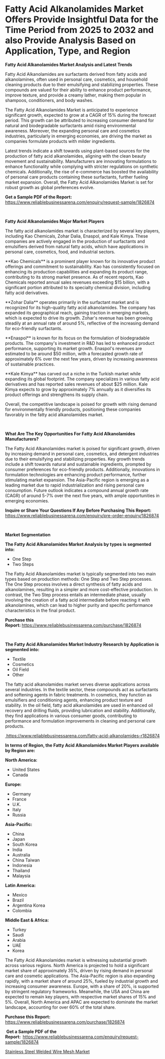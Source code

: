 <p><h1>Fatty Acid Alkanolamides Market Offers Provide Insightful Data for the Time Period from 2025 to 2032 and also Provide Analysis Based on Application, Type, and Region</h1></p><p><strong>Fatty Acid Alkanolamides Market Analysis and Latest Trends</strong></p>
<p><p>Fatty Acid Alkanolamides are surfactants derived from fatty acids and alkanolamines, often used in personal care, cosmetics, and household cleaning products due to their emulsifying and stabilizing properties. These compounds are valued for their ability to enhance product performance, improve texture, and provide a creamy lather, making them popular in shampoos, conditioners, and body washes.</p><p>The Fatty Acid Alkanolamides Market is anticipated to experience significant growth, expected to grow at a CAGR of 15% during the forecast period. This growth can be attributed to increasing consumer demand for natural and biodegradable surfactants amid rising environmental awareness. Moreover, the expanding personal care and cosmetics industries, particularly in emerging economies, are driving the market as companies formulate products with milder ingredients.</p><p>Latest trends indicate a shift towards using plant-based sources for the production of fatty acid alkanolamides, aligning with the clean beauty movement and sustainability. Manufacturers are innovating formulations to enhance functionality while complying with stricter regulations on synthetic chemicals. Additionally, the rise of e-commerce has boosted the availability of personal care products containing these surfactants, further fueling market expansion. Overall, the Fatty Acid Alkanolamides Market is set for robust growth as global preferences evolve.</p></p>
<p><strong>Get a Sample PDF of the Report:&nbsp;</strong> <a href="https://www.reliablebusinessarena.com/enquiry/request-sample/1826874?utm_campaign=2217&utm_medium=2&utm_source=Github&utm_content=ia&utm_term=02042025&utm_id=fatty-acid-alkanolamides">https://www.reliablebusinessarena.com/enquiry/request-sample/1826874</a></p>
<p>&nbsp;</p>
<p><strong>Fatty Acid Alkanolamides Major Market Players</strong></p>
<p><p>The fatty acid alkanolamides market is characterized by several key players, including Kao Chemicals, Zohar Dalia, Enaspol, and Kale Kimya. These companies are actively engaged in the production of surfactants and emulsifiers derived from natural fatty acids, which have applications in personal care, cosmetics, food, and industrial sectors.</p><p>**Kao Chemicals** is a prominent player known for its innovative product offerings and commitment to sustainability. Kao has consistently focused on enhancing its production capabilities and expanding its product range, contributing to its strong market presence. As of recent reports, Kao Chemicals reported annual sales revenues exceeding $15 billion, with a significant portion attributed to its specialty chemical division, including fatty acid derivatives.</p><p>**Zohar Dalia** operates primarily in the surfactant market and is recognized for its high-quality fatty acid alkanolamides. The company has expanded its geographical reach, gaining traction in emerging markets, which is expected to drive its growth. Zohar's revenue has been growing steadily at an annual rate of around 5%, reflective of the increasing demand for eco-friendly surfactants.</p><p>**Enaspol** is known for its focus on the formulation of biodegradable products. The company's investment in R&D has led to enhanced product performance, supporting its market growth. Enaspol's revenues are estimated to be around $50 million, with a forecasted growth rate of approximately 6% over the next few years, driven by increasing awareness of sustainable practices.</p><p>**Kale Kimya** has carved out a niche in the Turkish market while expanding its global footprint. The company specializes in various fatty acid derivatives and has reported sales revenues of about $25 million. Kale Kimya expects to grow by approximately 7% annually as it diversifies its product offerings and strengthens its supply chain.</p><p>Overall, the competitive landscape is poised for growth with rising demand for environmentally friendly products, positioning these companies favorably in the fatty acid alkanolamides market.</p></p>
<p>&nbsp;</p>
<p><strong>What Are The Key Opportunities For Fatty Acid Alkanolamides Manufacturers?</strong></p>
<p><p>The Fatty Acid Alkanolamides market is poised for significant growth, driven by increasing demand in personal care, cosmetics, and detergent industries due to their emulsifying and stabilizing properties. Key growth trends include a shift towards natural and sustainable ingredients, prompted by consumer preferences for eco-friendly products. Additionally, innovations in formulation technologies are enhancing product performance, further stimulating market expansion. The Asia-Pacific region is emerging as a leading market due to rapid industrialization and rising personal care consumption. Future outlook indicates a compound annual growth rate (CAGR) of around 5-7% over the next five years, with ample opportunities in emerging economies.</p></p>
<p><strong>Inquire or Share Your Questions If Any Before Purchasing This Report:</strong> <a href="https://www.reliablebusinessarena.com/enquiry/pre-order-enquiry/1826874?utm_campaign=2217&utm_medium=2&utm_source=Github&utm_content=ia&utm_term=02042025&utm_id=fatty-acid-alkanolamides">https://www.reliablebusinessarena.com/enquiry/pre-order-enquiry/1826874</a></p>
<p>&nbsp;</p>
<p><strong>Market Segmentation</strong></p>
<p><strong>The Fatty Acid Alkanolamides Market Analysis by types is segmented into:</strong></p>
<p><ul><li>One Step</li><li>Two Steps</li></ul></p>
<p><p>The Fatty Acid Alkanolamides market is typically segmented into two main types based on production methods: One Step and Two Step processes. The One Step process involves a direct synthesis of fatty acids and alkanolamines, resulting in a simpler and more cost-effective production. In contrast, the Two Step process entails an intermediate phase, usually involving the creation of a fatty acid intermediate before reacting it with alkanolamines, which can lead to higher purity and specific performance characteristics in the final product.</p></p>
<p><strong>Purchase this Report:&nbsp;</strong><a href="https://www.reliablebusinessarena.com/purchase/1826874?utm_campaign=2217&utm_medium=2&utm_source=Github&utm_content=ia&utm_term=02042025&utm_id=fatty-acid-alkanolamides">https://www.reliablebusinessarena.com/purchase/1826874</a></p>
<p>&nbsp;</p>
<p><strong>The Fatty Acid Alkanolamides Market Industry Research by Application is segmented into:</strong></p>
<p><ul><li>Textile</li><li>Cosmetics</li><li>Oil Field</li><li>Other</li></ul></p>
<p><p>The fatty acid alkanolamides market serves diverse applications across several industries. In the textile sector, these compounds act as surfactants and softening agents in fabric treatments. In cosmetics, they function as emulsifiers and conditioning agents, enhancing product texture and stability. In the oil field, fatty acid alkanolamides are used in enhanced oil recovery and drilling fluids, providing lubrication and stability. Additionally, they find applications in various consumer goods, contributing to performance and formulation improvements in cleaning and personal care products.</p></p>
<p><a href="https://www.reliablebusinessarena.com/fatty-acid-alkanolamides-r1826874?utm_campaign=2217&utm_medium=2&utm_source=Github&utm_content=ia&utm_term=02042025&utm_id=fatty-acid-alkanolamides">&nbsp;https://www.reliablebusinessarena.com/fatty-acid-alkanolamides-r1826874</a></p>
<p><strong>In terms of Region, the Fatty Acid Alkanolamides Market Players available by Region are:</strong></p>
<p>
    <p> <strong> North America: </strong>
        <ul>
            <li>United States</li>
            <li>Canada</li>
        </ul>
        </p> 
    <p> <strong> Europe: </strong>
        <ul>
            <li>Germany</li>
            <li>France</li>
            <li>U.K.</li>
            <li>Italy</li>
            <li>Russia</li>
        </ul>
        </p> 
    <p> <strong> Asia-Pacific: </strong>
        <ul>
            <li>China</li>
            <li>Japan</li>
            <li>South Korea</li>
            <li>India</li>
            <li>Australia</li>
            <li>China Taiwan</li>
            <li>Indonesia</li>
            <li>Thailand</li>
            <li>Malaysia</li>
        </ul>
        </p> 
    <p> <strong> Latin America: </strong>
        <ul>
            <li>Mexico</li>
            <li>Brazil</li>
            <li>Argentina Korea</li>
            <li>Colombia</li>
        </ul>
        </p> 
    <p> <strong> Middle East & Africa: </strong>
        <ul>
            <li>Turkey</li>
            <li>Saudi</li>
            <li>Arabia</li>
            <li>UAE</li>
            <li>Korea</li>
        </ul>
    </p>
    </p>
<p><p>The Fatty Acid Alkanolamides market is witnessing substantial growth across various regions. North America is projected to hold a significant market share of approximately 35%, driven by rising demand in personal care and cosmetic applications. The Asia-Pacific region is also expanding rapidly, with a market share of around 25%, fueled by industrial growth and increasing consumer awareness. Europe, with a share of 20%, is supported by stringent regulatory frameworks. Meanwhile, the USA and China are expected to remain key players, with respective market shares of 15% and 5%. Overall, North America and APAC are expected to dominate the market landscape, accounting for over 60% of the total share.</p></p>
<p><strong>Purchase this Report: </strong><a href="https://www.reliablebusinessarena.com/purchase/1826874?utm_campaign=2217&utm_medium=2&utm_source=Github&utm_content=ia&utm_term=02042025&utm_id=fatty-acid-alkanolamides">https://www.reliablebusinessarena.com/purchase/1826874</a></p>
<p>&nbsp;<strong>Get a Sample PDF of the Report:&nbsp;&nbsp;</strong><a href="https://www.reliablebusinessarena.com/enquiry/request-sample/1826874?utm_campaign=2217&utm_medium=2&utm_source=Github&utm_content=ia&utm_term=02042025&utm_id=fatty-acid-alkanolamides">https://www.reliablebusinessarena.com/enquiry/request-sample/1826874</a></p>
<p><strong></strong></p>
<p><p><a href="https://github.com/gukenneth26571/Market-Research-Report-List-1/blob/main/stainless-steel-welded-wire-mesh-market.md?utm_campaign=2217&utm_medium=2&utm_source=Github&utm_content=ia&utm_term=02042025&utm_id=fatty-acid-alkanolamides">Stainless Steel Welded Wire Mesh Market</a></p></p>